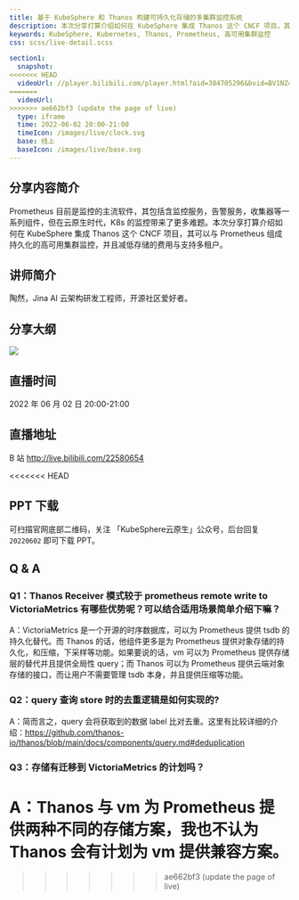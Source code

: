 ```yaml
---
title: 基于 KubeSphere 和 Thanos 构建可持久化存储的多集群监控系统
description: 本次分享打算介绍如何在 KubeSphere 集成 Thanos 这个 CNCF 项目，其可以与 Prometheus 组成持久化的高可用集群监控，并且减低存储的费用与支持多租户。
keywords: KubeSphere, Kubernetes, Thanos, Prometheus, 高可用集群监控
css: scss/live-detail.scss

section1:
  snapshot: 
<<<<<<< HEAD
  videoUrl: //player.bilibili.com/player.html?aid=384705296&bvid=BV1NZ4y1t7fH&cid=736504662&page=1&high_quality=1
=======
  videoUrl: 
>>>>>>> ae662bf3 (update the page of live)
  type: iframe
  time: 2022-06-02 20:00-21:00
  timeIcon: /images/live/clock.svg
  base: 线上
  baseIcon: /images/live/base.svg
---
```

## 分享内容简介

Prometheus 目前是监控的主流软件，其包括含监控服务，告警服务，收集器等一系列组件，但在云原生时代，K8s 的监控带来了更多难题。本次分享打算介绍如何在 KubeSphere 集成 Thanos 这个 CNCF 项目，其可以与 Prometheus 组成持久化的高可用集群监控，并且减低存储的费用与支持多租户。

## 讲师简介

陶然，Jina AI 云架构研发工程师，开源社区爱好者。

## 分享大纲

![](https://pek3b.qingstor.com/kubesphere-community/images/jinaai0602-live.png)

## 直播时间

2022 年 06 月 02 日 20:00-21:00

## 直播地址

B 站  http://live.bilibili.com/22580654

<<<<<<< HEAD
## PPT 下载

可扫描官网底部二维码，关注 「KubeSphere云原生」公众号，后台回复 `20220602` 即可下载 PPT。

## Q & A

### Q1：Thanos Receiver 模式较于 prometheus remote write to VictoriaMetrics 有哪些优势呢？可以结合适用场景简单介绍下嘛？

A：VictoriaMetrics 是一个开源的时序数据库，可以为 Prometheus 提供 tsdb 的持久化替代。而 Thanos 的话，他组件更多是为 Prometheus 提供对象存储的持久化，和压缩，下采样等功能。如果要说的话，vm 可以为 Prometheus 提供存储层的替代并且提供全局性 query；而 Thanos 可以为 Prometheus 提供云端对象存储的接口，而让用户不需要管理 tsdb 本身，并且提供压缩等功能。

### Q2：query 查询 store 时的去重逻辑是如何实现的?

A：简而言之，query 会将获取到的数据 label 比对去重。这里有比较详细的介绍：https://github.com/thanos-io/thanos/blob/main/docs/components/query.md#deduplication

### Q3：存储有迁移到 VictoriaMetrics 的计划吗？

A：Thanos 与 vm 为 Prometheus 提供两种不同的存储方案，我也不认为 Thanos 会有计划为 vm 提供兼容方案。
=======
>>>>>>> ae662bf3 (update the page of live)

